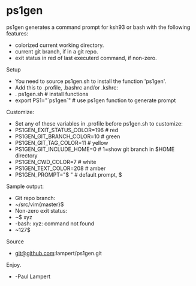 ps1gen
======
ps1gen generates a command prompt for ksh93 or bash with the following features:
* colorized current working directory.
* current git branch, if in a git repo.
* exit status in red of last executerd command, if non-zero.

Setup
* You need to source ps1gen.sh to install the function 'ps1gen'.
* Add this to .profile, .bashrc and/or .kshrc:
*  . ps1gen.sh               # install functions
*  export PS1="\`ps1gen\`"   # use ps1gen function to generate prompt

Customize:
* Set any of these variables in .profile before ps1gen.sh to customize:
*  PS1GEN_EXIT_STATUS_COLOR=196    # red
*  PS1GEN_GIT_BRANCH_COLOR=10      # green
*  PS1GEN_GIT_TAG_COLOR=11         # yellow
*  PS1GEN_GIT_INCLUDE_HOME=0       # 1=show git branch in $HOME directory
*  PS1GEN_CWD_COLOR=7              # white
*  PS1GEN_TEXT_COLOR=208           # amber
*  PS1GEN_PROMPT="$ "              # default prompt, $

Sample output:
* Git repo branch:
*   ~/src/vim{master}$ 
* Non-zero exit status:
*   ~$ xyz
*   -bash: xyz: command not found
*   ~127$ 

Source
* git@github.com:lampert/ps1gen.git

Enjoy.
* -Paul Lampert
